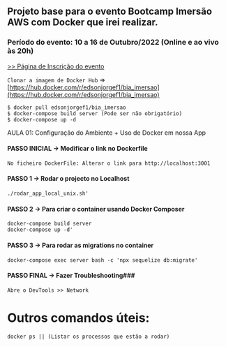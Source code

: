 ## Projeto base para o evento Bootcamp Imersão AWS com Docker que irei realizar.

### Período do evento: 10 a 16 de Outubro/2022 (Online e ao vivo às 20h)

[>> Página de Inscrição do evento](https://inscricao.imersaoaws.com.br)

``` Clonar a imagem de Docker Hub ``` => [https://hub.docker.com/r/edsonjorgef1/bia_imersao](https://hub.docker.com/r/edsonjorgef1/bia_imersao)

``` 
$ docker pull edsonjorgef1/bia_imersao 
$ docker-compose build server (Pode ser não obrigatório)
$ docker-compose up -d
```

AULA 01: Configuração do Ambiente + Uso de Docker em nossa App

#### PASSO INICIAL -> Modificar o link no Dockerfile ####
```No ficheiro DockerFile: Alterar o link para http://localhost:3001``` 

#### PASSO 1 -> Rodar o projecto no Localhost ####
```
./rodar_app_local_unix.sh'
```
#### PASSO 2 ->  Para criar o container usando Docker Composer ####
```
docker-compose build server
docker-compose up -d'
```
#### PASSO 3 -> Para rodar as migrations no container ####
```
docker-compose exec server bash -c 'npx sequelize db:migrate'
```

#### PASSO FINAL -> Fazer Troubleshooting###
```Abre o DevTools >> Network```

# Outros comandos úteis:
```
docker ps || (Listar os processos que estão a rodar)
```
